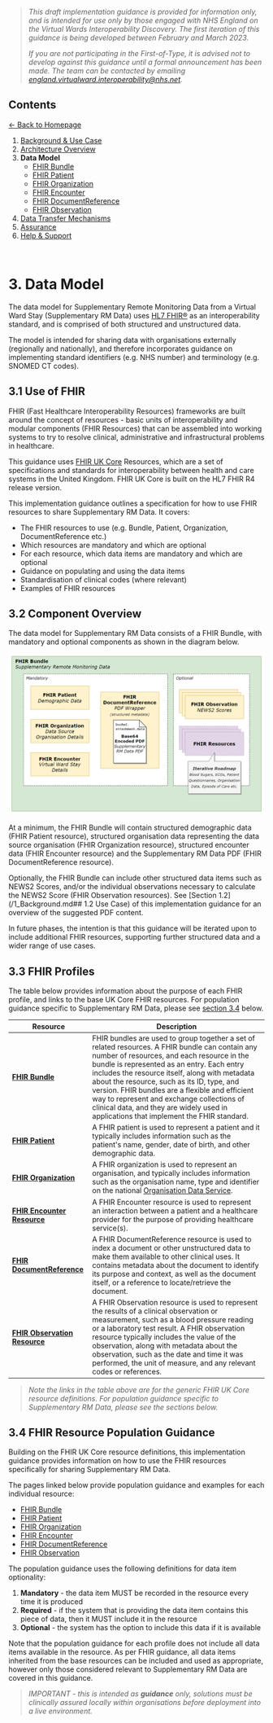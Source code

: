 > *This draft implementation guidance is provided for information only, and is intended for use only by those engaged with NHS England on the Virtual Wards Interoperability Discovery. The first iteration of this guidance is being developed between February and March 2023.* 
>
> *If you are not participating in the First-of-Type, it is advised not to develop against this guidance until a formal announcement has been made. The team can be contacted by emailing england.virtualward.interoperability@nhs.net.*


## Contents
[&larr; Back to Homepage](/README.md)
1. [Background & Use Case](/1_Background.md)
2. [Architecture Overview](/2_Architecture.md)
3. **Data Model**
    - [FHIR Bundle](/FHIR-Resources-Population-Guidance/FHIR-Bundle.md)
    - [FHIR Patient](/FHIR-Resources-Population-Guidance/FHIR-Patient.md)
    - [FHIR Organization](/FHIR-Resources-Population-Guidance/FHIR-Organization.md)
    - [FHIR Encounter](/FHIR-Resources-Population-Guidance/FHIR-Encounter.md)
    - [FHIR DocumentReference](/FHIR-Resources-Population-Guidance/FHIR-DocumentReference.md)
    - [FHIR Observation](/FHIR-Resources-Population-Guidance/FHIR-Observation.md)
4. [Data Transfer Mechanisms](/4_Data_Transfer_Mechanisms.md)
5. [Assurance](/5_Assurance.md)
6. [Help & Support](/6_Support.md)

<br>

# 3. Data Model

The data model for Supplementary Remote Monitoring Data from a Virtual Ward Stay (Supplementary RM Data) uses [HL7 FHIR®](https://www.hl7.org/fhir/overview.html) as an interoperability standard, and is comprised of both structured and unstructured data. 

The model is intended for sharing data with organisations externally (regionally and nationally), and therefore incorporates guidance on implementing standard identifiers (e.g. NHS number) and terminology (e.g. SNOMED CT codes).

## 3.1 Use of FHIR 

FHIR (Fast Healthcare Interoperability Resources) frameworks are built around the concept of resources - basic units of interoperability and modular components (FHIR Resources) that can be assembled into working systems to try to resolve clinical, administrative and infrastructural problems in healthcare. 

This guidance uses [FHIR UK Core](https://digital.nhs.uk/services/fhir-uk-core) Resources, which are a set of specifications and standards for interoperability between health and care systems in the United Kingdom.  FHIR UK Core is built on the HL7 FHIR R4 release version. 

This implementation guidance outlines a specification for how to use FHIR resources to share Supplementary RM Data. It covers:
 - The FHIR resources to use (e.g. Bundle, Patient, Organization, DocumentReference etc.)
 - Which resources are mandatory and which are optional
 - For each resource, which data items are mandatory and which are optional
 - Guidance on populating and using the data items
 - Standardisation of clinical codes (where relevant)
 - Examples of FHIR resources

## 3.2 Component Overview

The data model for Supplementary RM Data consists of a FHIR Bundle, with mandatory and optional components as shown in the diagram below. 

![image](/Images/FHIR%20Bundle%20v6.png)

At a minimum, the FHIR Bundle will contain structured demographic data (FHIR Patient resource), structured organisation data representing the data source organisation (FHIR Organization resource), structured encounter data (FHIR Encounter resource) and the Supplementary RM Data PDF (FHIR DocumentReference resource). 

Optionally, the FHIR Bundle can include other structured data items such as NEWS2 Scores, and/or the individual observations necessary to calculate the NEWS2 Score (FHIR Observation resources). See [Section 1.2](/1_Background.md## 1.2 Use Case) of this implementation guidance for an overview of the suggested PDF content. 

In future phases, the intention is that this guidance will be iterated upon to include additional FHIR resources, supporting further structured data and a wider range of use cases.

## 3.3 FHIR Profiles

The table below provides information about the purpose of each FHIR profile, and links to the base UK Core FHIR resources. For population guidance specific to Supplementary RM Data, please see [section 3.4](#34-fhir-resource-population-guidance) below.

|Resource|Description|
|--------|-----------|
|[**FHIR Bundle**](https://simplifier.net/HL7FHIRUKCoreR4/UKCoreBundle/~overview)|FHIR bundles are used to group together a set of related resources. A FHIR bundle can contain any number of resources, and each resource in the bundle is represented as an entry. Each entry includes the resource itself, along with metadata about the resource, such as its ID, type, and version. FHIR bundles are a flexible and efficient way to represent and exchange collections of clinical data, and they are widely used in applications that implement the FHIR standard.|
|[**FHIR Patient**](https://simplifier.net/hl7fhirukcorer4/ukcorepatient)|A FHIR patient is used to represent a patient and it typically includes information such as the patient's name, gender, date of birth, and other demographic data.|
|[**FHIR Organization**](https://simplifier.net/hl7fhirukcorer4/ukcoreorganization)|A FHIR organization is used to represent an organisation, and typically includes information such as the organisation name, type and identifier on the national [Organisation Data Service](https://digital.nhs.uk/services/organisation-data-service/about-the-organisation-data-service).|
|[**FHIR Encounter Resource**](https://simplifier.net/hl7fhirukcorer4/ukcoreencounter)|A FHIR Encounter resource is used to represent an interaction between a patient and a healthcare provider for the purpose of providing healthcare service(s).|
|[**FHIR DocumentReference**](https://simplifier.net/hl7fhirukcorer4/ukcoredocumentreference)|A FHIR DocumentReference resource is used to index a document or other unstructured data to make them available to other clinical uses. It contains metadata about the document to identify its purpose and context, as well as the document itself, or a reference to locate/retrieve the document. |
|[**FHIR Observation Resource**](https://simplifier.net/hl7fhirukcorer4/ukcoreobservation)|A FHIR Observation resource is used to represent the results of a clinical observation or measurement, such as a blood pressure reading or a laboratory test result. A FHIR observation resource typically includes the value of the observation, along with metadata about the observation, such as the date and time it was performed, the unit of measure, and any relevant codes or references.|

> *Note the links in the table above are for the generic FHIR UK Core resource definitions. For population guidance specific to Supplementary RM Data, please see the sections below.*

## 3.4 FHIR Resource Population Guidance

Building on the FHIR UK Core resource definitions, this implementation guidance provides information on how to use the FHIR resources specifically for sharing Supplementary RM Data. 

The pages linked below provide population guidance and examples for each individual resource: 

- [FHIR Bundle](/FHIR-Resources-Population-Guidance/FHIR-Bundle.md)
- [FHIR Patient](/FHIR-Resources-Population-Guidance/FHIR-Patient.md)
- [FHIR Organization](/FHIR-Resources-Population-Guidance/FHIR-Organization.md)
- [FHIR Encounter](/FHIR-Resources-Population-Guidance/FHIR-Encounter.md)
- [FHIR DocumentReference](/FHIR-Resources-Population-Guidance/FHIR-DocumentReference.md)
- [FHIR Observation](/FHIR-Resources-Population-Guidance/FHIR-Observation.md)

The population guidance uses the following definitions for data item optionality:

1. **Mandatory** - the data item MUST be recorded in the resource every time it is produced
2. **Required** - if the system that is providing the data item contains this piece of data, then it MUST include it in the resource
3. **Optional** - the system has the option to include this data if it is available

Note that the population guidance for each profile does not include all data items available in the resource. As per FHIR guidance, all data items inherited from the base resources can be included and used as appropriate, however only those considered relevant to Supplementary RM Data are covered in this guidance.  

> *IMPORTANT - this is intended as **guidance** only, solutions must be clinically assured locally within organisations before deployment into a live environment.*
